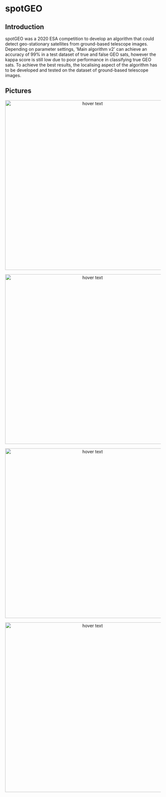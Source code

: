 # spotGEO

## Introduction
spotGEO was a 2020 ESA competition to develop an algorithm that could detect geo-stationary satellites from ground-based telescope images. Depending on parameter settings, 'Main algorithm v2' can achieve an accuracy of 99% in a test dataset of true and false GEO sats, however the kappa score is still low due to poor performance in classifying true GEO sats. To achieve the best results, the localising aspect of the algorithm has to be developed and tested on the dataset of ground-based telescope images.

## Pictures

<p align="center">
  <img src="https://github.com/P9981/spotGEO/blob/main/images/threshold.png" width="550" title="hover text">
</p>

<p align="center">
  <img src="https://github.com/P9981/spotGEO/blob/main/images/threshold_performance.png" width="550" title="hover text">
</p>

<p align="center">
  <img src="https://github.com/P9981/spotGEO/blob/main/images/True_sat.png" width="550" title="hover text">
</p>

<p align="center">
  <img src="https://github.com/P9981/spotGEO/blob/main/images/False_sat.png" width="550" title="hover text">
</p>
